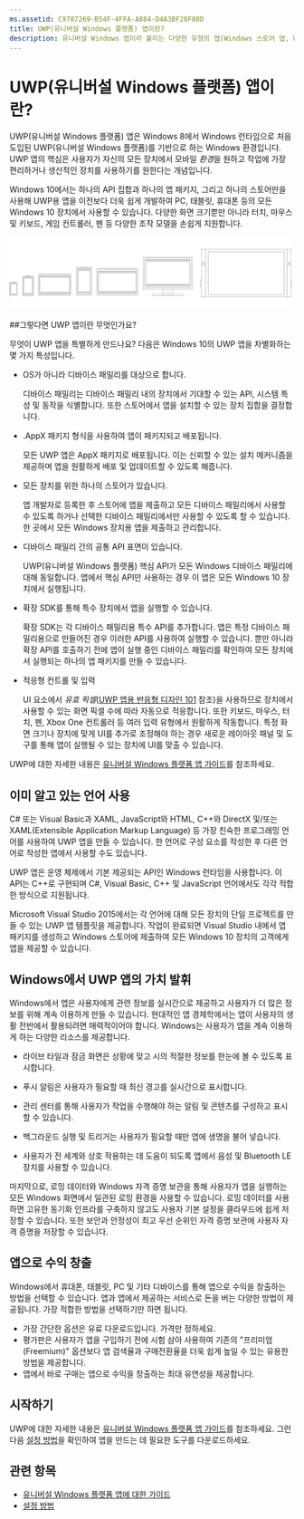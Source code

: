 ```yaml
---
ms.assetid: C9787269-B54F-4FFA-A884-D4A3BF28F80D
title: UWP(유니버설 Windows 플랫폼) 앱이란?
description: 유니버설 Windows 앱이라 불리는 다양한 유형의 앱(Windows 스토어 앱, Windows Phone 스토어 앱 및 Windows 런타임 앱)에 대해 알아보세요.
---
```


# UWP(유니버설 Windows 플랫폼) 앱이란?

UWP(유니버설 Windows 플랫폼) 앱은 Windows 8에서 Windows 런타임으로 처음 도입된 UWP(유니버설 Windows 플랫폼)를 기반으로 하는 Windows 환경입니다. UWP 앱의 핵심은 사용자가 자신의 모든 장치에서 모바일 *환경*을 원하고 작업에 가장 편리하거나 생산적인 장치를 사용하기를 원한다는 개념입니다.

Windows 10에서는 하나의 API 집합과 하나의 앱 패키지, 그리고 하나의 스토어만을 사용해 UWP용 앱을 이전보다 더욱 쉽게 개발하여 PC, 태블릿, 휴대폰 등의 모든 Windows 10 장치에서 사용할 수 있습니다. 다양한 화면 크기뿐만 아니라 터치, 마우스 및 키보드, 게임 컨트롤러, 펜 등 다양한 조작 모델을 손쉽게 지원합니다.

![Windows 기반 장치](images/1894834-hig-device-primer-01-500.png)

##그렇다면 UWP 앱이란 무엇인가요?


무엇이 UWP 앱을 특별하게 만드나요? 다음은 Windows 10의 UWP 앱을 차별화하는 몇 가지 특성입니다.

-   OS가 아니라 디바이스 패밀리를 대상으로 합니다.

    디바이스 패밀리는 디바이스 패밀리 내의 장치에서 기대할 수 있는 API, 시스템 특성 및 동작을 식별합니다. 또한 스토어에서 앱을 설치할 수 있는 장치 집합을 결정합니다.

-   .AppX 패키지 형식을 사용하여 앱이 패키지되고 배포됩니다.

    모든 UWP 앱은 AppX 패키지로 배포됩니다. 이는 신뢰할 수 있는 설치 메커니즘을 제공하며 앱을 원활하게 배포 및 업데이트할 수 있도록 해줍니다.

-   모든 장치를 위한 하나의 스토어가 있습니다.

    앱 개발자로 등록한 후 스토어에 앱을 제출하고 모든 디바이스 패밀리에서 사용할 수 있도록 하거나 선택한 디바이스 패밀리에서만 사용할 수 있도록 할 수 있습니다. 한 곳에서 모든 Windows 장치용 앱을 제출하고 관리합니다.

-   디바이스 패밀리 간의 공통 API 표면이 있습니다.

    UWP(유니버설 Windows 플랫폼) 핵심 API가 모든 Windows 디바이스 패밀리에 대해 동일합니다. 앱에서 핵심 API만 사용하는 경우 이 앱은 모든 Windows 10 장치에서 실행됩니다.

-   확장 SDK를 통해 특수 장치에서 앱을 실행할 수 있습니다.

    확장 SDK는 각 디바이스 패밀리용 특수 API를 추가합니다. 앱은 특정 디바이스 패밀리용으로 만들어진 경우 이러한 API를 사용하여 실행할 수 있습니다. 뿐만 아니라 확장 API를 호출하기 전에 앱이 실행 중인 디바이스 패밀리를 확인하여 모든 장치에서 실행되는 하나의 앱 패키지를 만들 수 있습니다.

-   적응형 컨트롤 및 입력

    UI 요소에서 *유효 픽셀*([UWP 앱용 반응형 디자인 101](https://msdn.microsoft.com/library/windows/apps/Dn958435) 참조)을 사용하므로 장치에서 사용할 수 있는 화면 픽셀 수에 따라 자동으로 적응합니다. 또한 키보드, 마우스, 터치, 펜, Xbox One 컨트롤러 등 여러 입력 유형에서 원활하게 작동합니다. 특정 화면 크기나 장치에 맞게 UI를 추가로 조정해야 하는 경우 새로운 레이아웃 패널 및 도구를 통해 앱이 실행될 수 있는 장치에 UI를 맞출 수 있습니다.

UWP에 대한 자세한 내용은 [유니버설 Windows 플랫폼 앱 가이드](universal-application-platform-guide.md)를 참조하세요.

## 이미 알고 있는 언어 사용


C# 또는 Visual Basic과 XAML, JavaScript와 HTML, C++와 DirectX 및/또는 XAML(Extensible Application Markup Language) 등 가장 친숙한 프로그래밍 언어를 사용하여 UWP 앱을 만들 수 있습니다. 한 언어로 구성 요소를 작성한 후 다른 언어로 작성한 앱에서 사용할 수도 있습니다.

UWP 앱은 운영 체제에서 기본 제공되는 API인 Windows 런타임을 사용합니다. 이 API는 C++로 구현되며 C#, Visual Basic, C++ 및 JavaScript 언어에서도 각각 적합한 방식으로 지원됩니다.

Microsoft Visual Studio 2015에서는 각 언어에 대해 모든 장치의 단일 프로젝트를 만들 수 있는 UWP 앱 템플릿을 제공합니다. 작업이 완료되면 Visual Studio 내에서 앱 패키지를 생성하고 Windows 스토어에 제출하여 모든 Windows 10 장치의 고객에게 앱을 제공할 수 있습니다.

## Windows에서 UWP 앱의 가치 발휘


Windows에서 앱은 사용자에게 관련 정보를 실시간으로 제공하고 사용자가 더 많은 정보를 위해 계속 이용하게 만들 수 있습니다. 현대적인 앱 경제학에서는 앱이 사용자의 생활 전반에서 활용되려면 매력적이어야 합니다. Windows는 사용자가 앱을 계속 이용하게 하는 다양한 리소스를 제공합니다.

-   라이브 타일과 잠금 화면은 상황에 맞고 시의 적절한 정보를 한눈에 볼 수 있도록 표시합니다.
-   푸시 알림은 사용자가 필요할 때 최신 경고를 실시간으로 표시합니다.

-   관리 센터를 통해 사용자가 작업을 수행해야 하는 알림 및 콘텐츠를 구성하고 표시할 수 있습니다.

-   백그라운드 실행 및 트리거는 사용자가 필요할 때만 앱에 생명을 불어 넣습니다.

-   사용자가 전 세계와 상호 작용하는 데 도움이 되도록 앱에서 음성 및 Bluetooth LE 장치를 사용할 수 있습니다.

마지막으로, 로밍 데이터와 Windows 자격 증명 보관을 통해 사용자가 앱을 실행하는 모든 Windows 화면에서 일관된 로밍 환경을 사용할 수 있습니다. 로밍 데이터를 사용하면 고유한 동기화 인프라를 구축하지 않고도 사용자 기본 설정을 클라우드에 쉽게 저장할 수 있습니다. 또한 보안과 안정성이 최고 우선 순위인 자격 증명 보관에 사용자 자격 증명을 저장할 수 있습니다.

##  앱으로 수익 창출


Windows에서 휴대폰, 태블릿, PC 및 기타 디바이스를 통해 앱으로 수익을 창출하는 방법을 선택할 수 있습니다. 앱과 앱에서 제공하는 서비스로 돈을 버는 다양한 방법이 제공됩니다. 가장 적합한 방법을 선택하기만 하면 됩니다.

-   가장 간단한 옵션은 유료 다운로드입니다. 가격만 정하세요.
-   평가판은 사용자가 앱을 구입하기 전에 시험 삼아 사용하여 기존의 "프리미엄(Freemium)" 옵션보다 앱 검색율과 구매전환율을 더욱 쉽게 높일 수 있는 유용한 방법을 제공합니다.
-   앱에서 바로 구매는 앱으로 수익을 창출하는 최대 유연성을 제공합니다.

## 시작하기


UWP에 대한 자세한 내용은 [유니버설 Windows 플랫폼 앱 가이드](universal-application-platform-guide.md)를 참조하세요. 그런 다음 [설정 방법](get-set-up.md)을 확인하여 앱을 만드는 데 필요한 도구를 다운로드하세요.

## 관련 항목


* [유니버설 Windows 플랫폼 앱에 대한 가이드](universal-application-platform-guide.md)
* [설정 방법](get-set-up.md)


<!--HONumber=Mar16_HO1-->


